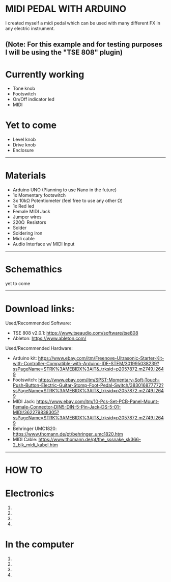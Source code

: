 # MIDI PEDAL WITH ARDUINO

I created myself a midi pedal which can be used with many different FX in any electric instrument. 

(Note: For this example and for testing purposes I will be using the "TSE 808" plugin)
--------------------------------------------------------------
# Currently working

+ Tone knob
+ Footswitch
+ On/Off indicator led
+ MIDI

# Yet to come

+ Level knob
+ Drive knob
+ Enclosure
--------------------------------------------------------------
# Materials

+ Arduino UNO (Planning to use Nano in the future)
+ 1x Momentary footswitch
+ 3x 10kΩ Potentiometer (feel free to use any other Ω)
+ 1x Red led
+ Female MIDI Jack
+ Jumper wires
+ 220Ω Resistors
+ Solder
+ Soldering Iron
+ Midi cable
+ Audio Interface w/ MIDI Input
--------------------------------------------------------------
# Schemathics

yet to come

--------------------------------------------------------------
# Download links:

Used/Recommended Software:
+ TSE 808 v2.0.1: https://www.tseaudio.com/software/tse808
+ Ableton: https://www.ableton.com/

Used/Recommended Hardware:
+ Arduino kit: https://www.ebay.com/itm/Freenove-Ultrasonic-Starter-Kit-with-Controller-Compatible-with-Arduino-IDE-STEM/301995038239?ssPageName=STRK%3AMEBIDX%3AIT&_trksid=p2057872.m2749.l2649
+ Footswitch: https://www.ebay.com/itm/SPST-Momentary-Soft-Touch-Push-Button-Electric-Guitar-Stomp-Foot-Pedal-Switch/383016877772?ssPageName=STRK%3AMEBIDX%3AIT&_trksid=p2057872.m2749.l2649
+ MIDI Jack: https://www.ebay.com/itm/10-Pcs-Set-PCB-Panel-Mount-Female-Connector-DIN5-DIN-5-Pin-Jack-DS-5-01-MIDI/362279838305?ssPageName=STRK%3AMEBIDX%3AIT&_trksid=p2057872.m2749.l2649
+ Behringer UMC1820: https://www.thomann.de/pt/behringer_umc1820.htm
+ MIDI Cable: https://www.thomann.de/pt/the_sssnake_sk366-2_blk_midi_kabel.htm
--------------------------------------------------------------
# HOW TO 
# Electronics
1.
2.
3.
4.

# In the computer
1.
2.
3.
4.
